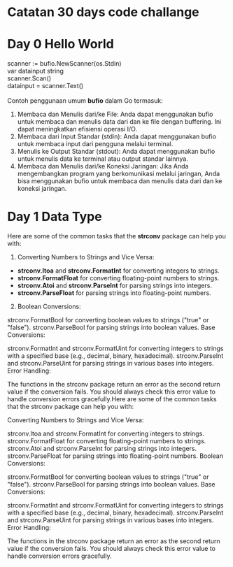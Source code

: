 # Catatan 30 days code challange
# Day 0 Hello World
scanner := bufio.NewScanner(os.Stdin) <br>
var datainput string <br>
scanner.Scan() <br>
datainput = scanner.Text() <br>
<br>
Contoh penggunaan umum __bufio__ dalam Go termasuk: <br>

1. Membaca dan Menulis dari/ke File: Anda dapat menggunakan bufio untuk membaca dan menulis data dari dan ke file dengan buffering. Ini dapat meningkatkan efisiensi operasi I/O. <br>
2. Membaca dari Input Standar (stdin): Anda dapat menggunakan bufio untuk membaca input dari pengguna melalui terminal. <br>
3. Menulis ke Output Standar (stdout): Anda dapat menggunakan bufio untuk menulis data ke terminal atau output standar lainnya. <br>
4. Membaca dan Menulis dari/ke Koneksi Jaringan: Jika Anda mengembangkan program yang berkomunikasi melalui jaringan, Anda bisa menggunakan bufio untuk membaca dan menulis data dari dan ke koneksi jaringan. <br>

# Day 1 Data Type
Here are some of the common tasks that the __strconv__ package can help you with: <br>

1. Converting Numbers to Strings and Vice Versa: <br>
* __strconv.Itoa__ and __strconv.FormatInt__ for converting integers to strings.
* __strconv.FormatFloat__ for converting floating-point numbers to strings.
* __strconv.Atoi__ and __strconv.ParseInt__ for parsing strings into integers.
* __strconv.ParseFloat__ for parsing strings into floating-point numbers.
2. Boolean Conversions:

strconv.FormatBool for converting boolean values to strings ("true" or "false").
strconv.ParseBool for parsing strings into boolean values.
Base Conversions:

strconv.FormatInt and strconv.FormatUint for converting integers to strings with a specified base (e.g., decimal, binary, hexadecimal).
strconv.ParseInt and strconv.ParseUint for parsing strings in various bases into integers.
Error Handling:

The functions in the strconv package return an error as the second return value if the conversion fails. You should always check this error value to handle conversion errors gracefully.Here are some of the common tasks that the strconv package can help you with:

Converting Numbers to Strings and Vice Versa:

strconv.Itoa and strconv.FormatInt for converting integers to strings.
strconv.FormatFloat for converting floating-point numbers to strings.
strconv.Atoi and strconv.ParseInt for parsing strings into integers.
strconv.ParseFloat for parsing strings into floating-point numbers.
Boolean Conversions:

strconv.FormatBool for converting boolean values to strings ("true" or "false").
strconv.ParseBool for parsing strings into boolean values.
Base Conversions:

strconv.FormatInt and strconv.FormatUint for converting integers to strings with a specified base (e.g., decimal, binary, hexadecimal).
strconv.ParseInt and strconv.ParseUint for parsing strings in various bases into integers.
Error Handling:

The functions in the strconv package return an error as the second return value if the conversion fails. You should always check this error value to handle conversion errors gracefully.

